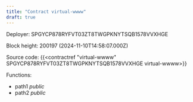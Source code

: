 ```yaml
---
title: "Contract virtual-wwww"
draft: true
---
```

Deployer: SPGYCP878RYFVT03ZT8TWGPKNYTSQB1578VVXHGE


 



Block height: 200197 (2024-11-10T14:58:07.000Z)

Source code: {{<contractref "virtual-wwww" SPGYCP878RYFVT03ZT8TWGPKNYTSQB1578VVXHGE virtual-wwww>}}

Functions:

* path1 _public_
* path2 _public_

